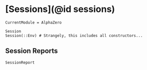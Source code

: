# [Sessions](@id sessions)

```@meta
CurrentModule = AlphaZero
```

```@docs
Session
Session(::Env) # Strangely, this includes all constructors...
```

## Session Reports

```@docs
SessionReport
```
